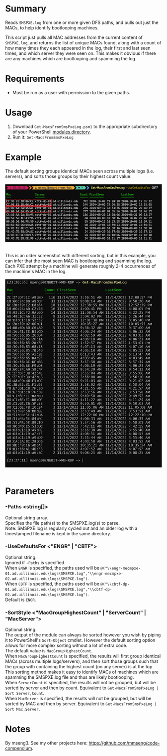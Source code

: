 # Summary
Reads `SMSPXE.log` from one or more given DFS paths, and pulls out just the MACs, to help identify bootlooping machines.  

This script just pulls all MAC addresses from the current content of `SMSPXE.log`, and returns the list of unique MACs found, along with a count of how many times they each appeared in the log, their first and last seen times, and which server they were seen on. This makes it obvious if there are any machines which are bootlooping and spamming the log.  

# Requirements
- Must be run as a user with permission to the given paths.

# Usage
1. Download `Get-MacsFromSmsPxeLog.psm1` to the appropriate subdirectory of your PowerShell [modules directory](https://github.com/engrit-illinois/how-to-install-a-custom-powershell-module).
2. Run it: `Get-MacsFromSmsPxeLog `  

# Example
The default sorting groups identical MACs seen across multiple logs (i.e. servers), and sorts those groups by their highest count value:  
<br />
<img src=".\Get-MacsFromSmsPxeLog_example1b.png" />
<br />
<br />

This is an older screenshot with different sorting, but in this example, you can infer that the most seen MAC is bootlooping and spamming the log. Each PXE attempt by a machine will generate roughly 2-4 occurrences of the machine's MAC in the log.  
<br />
<img src=".\Get-MacsFromSmsPxeLog_example2.png" />
<br />
<br />

# Parameters

### -Paths \<string[]\>
Optional string array.  
Specifies the file path(s) to the SMSPXE.log(s) to parse.  
Note: SMSPXE.log is regularly cycled out and an older log with a timestamped filename is kept in the same directory.  

### -UseDefaultsFor \<"ENGR" | "CBTF"\>
Optional string.  
Ignored if `-Paths` is specified.  
When `ENGR` is specified, the paths used will be `@("\\engr-mecmpxe-01.ad.uillinois.edu\logs\SMSPXE.log","\\engr-mecmpxe-02.ad.uillinois.edu\logs\SMSPXE.log")`.  
When `CBTF` is specified, the paths used will be `@("\\cbtf-dp-01.ad.uillinois.edu\logs\SMSPXE.log","\\cbtf-dp-02.ad.uillinois.edu\logs\SMSPXE.log")`.  
Default is `ENGR`.  

### -SortStyle \<"MacGroupHighestCount" | "ServerCount" | "MacServer"\>
Optional string.  
The output of the module can always be sorted however you wish by piping it to PowerShell's `Sort-Object` cmdlet. However the default sorting option allows for more complex sorting without a lot of extra code.  
The default value is `MacGroupHighestCount`.  
When `MacGroupHighestCount` is specified, the results will first group identical MACs (across multiple logs/servers), and then sort those groups such that the group with containing the highest count (on any server) is at the top. This sorting method makes it easy to identify MACs of machines which are spamming the SMSPXE.log file and thus are likely bootlooping.  
When `ServerCount` is specified, the results will not be grouped, but will be sorted by server and then by count. Equivalent to `Get-MacsFromSmsPxeLog | Sort Server,Count`.  
When `MacServer` is specified, the results will not be grouped, but will be sorted by MAC and then by server. Equivalent to `Get-MacsFromSmsPxeLog | Sort Mac,Server`.  

# Notes
By mseng3. See my other projects here: https://github.com/mmseng/code-compendium.
